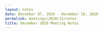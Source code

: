 ```yaml
---
layout: notes
date: December 07, 2020 - December 10, 2020
permalink: meetings/2020/12/notes
title: December 2020 Meeting Notes
---
```



